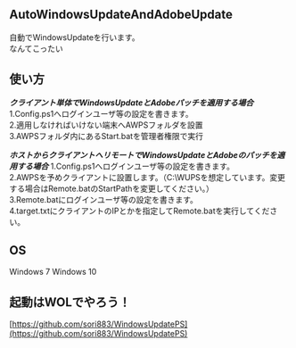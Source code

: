 ## AutoWindowsUpdateAndAdobeUpdate
自動でWindowsUpdateを行います。   
なんてこったい  

## 使い方
***クライアント単体でWindowsUpdateとAdobeパッチを適用する場合***
1.Config.ps1へログインユーザ等の設定を書きます。  
2.適用しなければいけない端末へAWPSフォルダを設置  
3.AWPSフォルダ内にあるStart.batを管理者権限で実行  

***ホストからクライアントへリモートでWindowsUpdateとAdobeのパッチを適用する場合***
1.Config.ps1へログインユーザ等の設定を書きます。  
2.AWPSを予めクライアントに設置します。（C:\WUPSを想定しています。変更する場合はRemote.batのStartPathを変更してください。）  
3.Remote.batにログインユーザ等の設定を書きます。  
4.target.txtにクライアントのIPとかを指定してRemote.batを実行してください。  

## OS
Windows 7
Windows 10  

## 起動はWOLでやろう！
[https://github.com/sori883/WindowsUpdatePS](https://github.com/sori883/WindowsUpdatePS)

